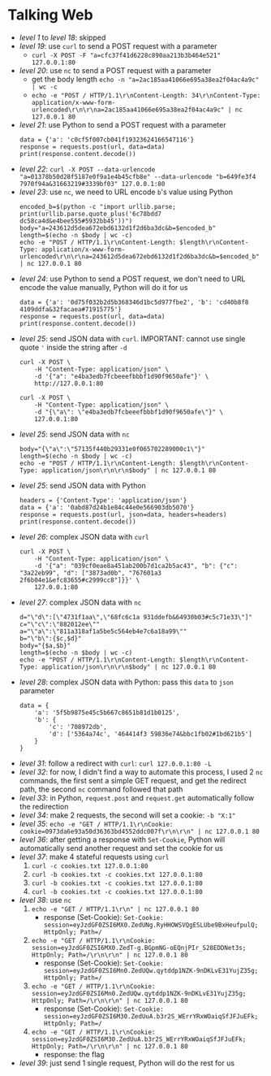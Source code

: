 # Talking Web
- *level 1* to *level 18*: skipped
- *level 19*: use `curl` to send a POST request with a parameter
    - `curl -X POST -F "a=cfc37f41d6228c890aa213b3b464e521" 127.0.0.1:80`
- *level 20*: use `nc` to send a POST request with a parameter
    - get the body length `echo -n "a=2ac185aa41066e695a38ea2f04ac4a9c" | wc -c`
    - `echo -e "POST / HTTP/1.1\r\nContent-Length: 34\r\nContent-Type: application/x-www-form-urlencoded\r\n\r\na=2ac185aa41066e695a38ea2f04ac4a9c" | nc 127.0.0.1 80`
- *level 21*: use Python to send a POST request with a parameter
    ```
    data = {'a': 'c0cf5f007cb041f19323624166547116'}
    response = requests.post(url, data=data)
    print(response.content.decode())
    ```
- *level 22*: `curl -X POST --data-urlencode "a=01378b50d28f5187e0f9a1e4b45cfb8e" --data-urlencode "b=649fe3f4 7970f94a&31663219#3339bf03" 127.0.0.1:80`
- *level 23*: use `nc`, we need to URL encode `b`'s value using Python
    ```
    encoded_b=$(python -c "import urllib.parse; print(urllib.parse.quote_plus('6c78bdd7 dc58ca4d&e4bee555#5932bb45'))")
    body="a=243612d5dea672ebd6132d1f2d6ba3dc&b=$encoded_b"
    length=$(echo -n $body | wc -c)
    echo -e "POST / HTTP/1.1\r\nContent-Length: $length\r\nContent-Type: application/x-www-form-urlencoded\r\n\r\na=243612d5dea672ebd6132d1f2d6ba3dc&b=$encoded_b" | nc 127.0.0.1 80
    ```
- *level 24*: use Python to send a POST request, we don't need to URL encode the value manually, Python will do it for us
    ```
    data = {'a': '0d75f032b2d5b368346d1bc5d977fbe2', 'b': 'cd40b8f8 4109ddfa&32facaea#71915775'}
    response = requests.post(url, data=data)
    print(response.content.decode())
    ```
- *level 25*: send JSON data with `curl`. IMPORTANT: cannot use single quote `'` inside the string after `-d`
    ```
    curl -X POST \
        -H "Content-Type: application/json" \
        -d '{"a": "e4ba3edb7fcbeeefbbbf1d90f9650afe"}' \
        http://127.0.0.1:80
    ```
    ```
    curl -X POST \
        -H "Content-Type: application/json" \
        -d "{\"a\": \"e4ba3edb7fcbeeefbbbf1d90f9650afe\"}" \
        127.0.0.1:80
    ```
- *level 25*: send JSON data with `nc`
    ```
    body="{\"a\":\"57135f440b29331e0f065702289000c1\"}"
    length=$(echo -n $body | wc -c)
    echo -e "POST / HTTP/1.1\r\nContent-Length: $length\r\nContent-Type: application/json\r\n\r\n$body" | nc 127.0.0.1 80
    ```
- *level 25*: send JSON data with Python
    ```
    headers = {'Content-Type': 'application/json'}
    data = {'a': '0abd87d24b1e84c44e0e566903db5070'}
    response = requests.post(url, json=data, headers=headers)
    print(response.content.decode())
    ```
- *level 26*: complex JSON data with `curl`
    ```
    curl -X POST \
        -H "Content-Type: application/json" \
        -d '{"a": "039cf0eae8a451ab200b7d1ca2b5ac43", "b": {"c": "3a22eb99", "d": ["3873ad0b", "767601a3 2f6b04e1&efc83655#c2999cc8"]}}' \
        127.0.0.1:80
    ```
- *level 27*: complex JSON data with `nc`
    ```
    d="\"d\":[\"4731f1aa\",\"68fc6c1a 931ddefb&64930b03#c5c71e33\"]"
    c="\"c\":\"882012ee\""
    a="\"a\":\"811a318af1a5be5c564eb4e7c6a18a99\""
    b="\"b\":{$c,$d}"
    body="{$a,$b}"
    length=$(echo -n $body | wc -c)
    echo -e "POST / HTTP/1.1\r\nContent-Length: $length\r\nContent-Type: application/json\r\n\r\n$body" | nc 127.0.0.1 80
    ```
- *level 28*: complex JSON data with Python: pass this `data` to `json` parameter
    ```
    data = {
        'a': '5f5b9875e45c5b667c8651b81d1b0125',
        'b': {
            'c': '708972db',
            'd': ['5364a74c', '464414f3 59836e74&bbc1fb02#1bd621b5']
        }
    }
    ```
- *level 31*: follow a redirect with `curl`: `curl 127.0.0.1:80 -L`
- *level 32*: for now, I didn't find a way to automate this process, I used 2 `nc` commands, the first sent a simple GET request, and get the redirect path, the second `nc` command followed that path
- *level 33*: in Python, `request.post` and `request.get` automatically follow the redirection
- *level 34*: make 2 requests, the second will set a cookie: `-b "X:1"`
- *level 35*: `echo -e "GET / HTTP/1.1\r\nCookie: cookie=0973da6e93a50d36363bd4552ddc007f\r\n\r\n" | nc 127.0.0.1 80`
- *level 36*: after getting a response with `Set-Cookie`, Python will automatically send another request and set the cookie for us
- *level 37*: make 4 stateful requests using `curl`
    1. `curl -c cookies.txt 127.0.0.1:80`
    2. `curl -b cookies.txt -c cookies.txt 127.0.0.1:80`
    3. `curl -b cookies.txt -c cookies.txt 127.0.0.1:80`
    4. `curl -b cookies.txt -c cookies.txt 127.0.0.1:80`
- *level 38*: use `nc`
    1. `echo -e "GET / HTTP/1.1\r\n" | nc 127.0.0.1 80`
        - response (Set-Cookie): `Set-Cookie: session=eyJzdGF0ZSI6MX0.ZedUNg.RyHHOWSVQgESLUbe9BxHeufpulQ; HttpOnly; Path=/`
    2. `echo -e "GET / HTTP/1.1\r\nCookie: session=eyJzdGF0ZSI6MX0.ZedT-g.BGpmNG-oEQnjPIr_S28EDDNet3s; HttpOnly; Path=/\r\n\r\n" | nc 127.0.0.1 80`
        - response (Set-Cookie): `Set-Cookie: session=eyJzdGF0ZSI6Mn0.ZedUQw.qytddp1NZK-9nDKLvE31YujZ35g; HttpOnly; Path=/`
    3. `echo -e "GET / HTTP/1.1\r\nCookie: session=eyJzdGF0ZSI6Mn0.ZedUQw.qytddp1NZK-9nDKLvE31YujZ35g; HttpOnly; Path=/\r\n\r\n" | nc 127.0.0.1 80`
        - response (Set-Cookie): `Set-Cookie: session=eyJzdGF0ZSI6M30.ZedUuA.b3r2S_WErrYRxWOaiqSfJFJuEFk; HttpOnly; Path=/`
    4. `echo -e "GET / HTTP/1.1\r\nCookie: session=eyJzdGF0ZSI6M30.ZedUuA.b3r2S_WErrYRxWOaiqSfJFJuEFk; HttpOnly; Path=/\r\n\r\n" | nc 127.0.0.1 80`
        - response: the flag
- *level 39*: just send 1 single request, Python will do the rest for us
